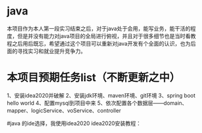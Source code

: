 # java
本项目作为本人第一段实习结束之后，对于java处于会用，能写业务，能干活的程度，但是并没有能力对java项目的全局进行俯视，并且对于很多细节也是当时看教程之后用后既忘，希望通过这个项目可以重新对java开发有个全面的认识，也为后面的寻找实习和就业提升竞争力。

# 本项目预期任务list（不断更新之中）
1、安装idea2020并破解
2、安装jdk环境、maven环境、git环境
3、spring boot hello world
4、配置mysql到项目中来
5、依次配置各个数据层——domain、mapper、logicService、voService、controller



#java 的ide选择，我使用idea2020
idea2020安装教程：
